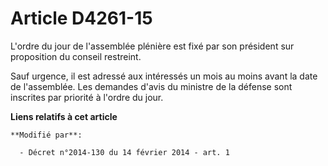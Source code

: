 # Article D4261-15

L'ordre du jour de l'assemblée plénière est fixé par son président sur proposition du conseil restreint. 

Sauf urgence, il est adressé aux intéressés un mois au moins avant la date de l'assemblée. Les demandes d'avis du ministre de
la défense sont inscrites par priorité à l'ordre du jour.

**Liens relatifs à cet article**

	**Modifié par**:

	  - Décret n°2014-130 du 14 février 2014 - art. 1
